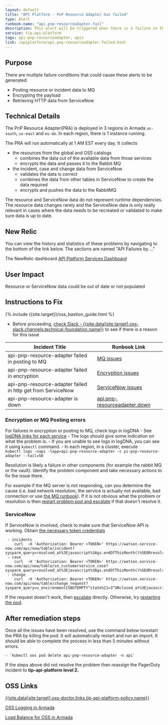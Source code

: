 ```yaml
---
layout: default
title: "API Platform - PnP Resource Adapter has failed"
type: Alert
runbook-name: "api.pnp-resourceadapter.fail"
description: This alert will be triggered when there is a failure in the PnP Resource Adapter
service: tip-api-platform
tags: api-pnp-resourceadapter, apis
link: /apiplatform/api.pnp-resourceadapter.failed.html
---
```


## Purpose
There are multiple failure conditions that could cause these alerts to be generated:
- Posting resource or incident data to MQ
- Encrypting the payload
- Retrieving HTTP data from ServiceNow

## Technical Details
The PnP Resource Adapter(PRA) is deployed in 3 regions in Armada `us-south`, `us-east` and `eu-de`. In each region, there is 1 instance running.

The PRA will run automatically at 1 AM EST every day.  It collects
   - the resources from the global and OSS catalogs
      - combines the data out of the available data from those services
      - encrypts the data and passes it to the Rabbit MQ
   - the incident, case and change data from ServiceNow
      - validates the data is correct
      - combines the data from other tables in ServiceNow to create the data required
      - encrypts and pushes the data to the RabbitMQ    

The resource and ServiceNow data do not represent runtime dependencies.   The resource data changes rarely and the ServiceNow data is only really relevant in cases where the data needs to be recreated or validated to make sure data is up to date.

## New Relic
You can view the history and statistics of these problems by navigating to the bottom of the link below.   The sections are named "API Failures by ..."

The NewRelic dashboard [API Platform Services Dashboard]({{site.data[site.target].oss-apiplatform.links.new-relic-insight.link}}/accounts/1926897/dashboards/759503?filters=%255B%257B%2522key%2522%253A%2522monitorName%2522%252C%2522value%2522%253A%2522resource-adapter%2522%252C%2522like%2522%253Atrue%257D%255D)

## User Impact
Resource or ServiceNow data could be out of date or not populated


## Instructions to Fix

{% include {{site.target}}/oss_bastion_guide.html %}

- Before proceeding, [check Slack - {{site.data[site.target].oss-slack.channels.technical-foundation.name}}]({{site.data[site.target].oss-slack.channels.technical-foundation.link}}) to see if there is a reason for this issue

 | Incident Title | Runbook Link |
   | -------------- | ------------ |
   | api-pnp-resource-adapter failed in posting to MQ  | [MQ issues]({{page.url}}#encryption-or-mq-posting-errors) |
   | api-pnp-resource-adapter failed in encryption| [Encryption issues]({{page.url}}#encryption-or-mq-posting-errors) |
   | api-pnp-resource-adapter failed in http get from ServiceNow | [ServiceNow issues]({{page.url}}#servicenow) |
   | api-pnp-resource-adapter is down | [api.pnp-resourceadapter.down]({{site.baseurl}}/docs/runbooks/apiplatform/api.pnp-resourceadapter.down.html) |


### Encryption or MQ Posting errors
 For failures in encryption or posting to MQ, check logs in logDNA
    - See [logDNA links for each service]({{site.baseurl}}/docs/runbooks/apiplatform/ibm/PNP_logDNA_links.html)
    - The logs should give some indication on what the problem is.
    - If you are unable to see logs in logDNA, you can see it using `kubectl` command.
    - In each region, in a cluster, execute  
    `kubectl logs -napi -lapp=api-pnp-resource-adapter -c pi-pnp-resource-adapter --tail=50`  


Resolution is likely a failure in other components (for example the rabbit MQ or the vault).   Identify the problem component and take necessary actions to fix the issue there.  

For example if the MQ server is not responding, can you determine the cause (i.e. bad network resolution, the service is actually not available, bad connection or use [the MQ runbook]({{site.baseurl}}/docs/runbooks/apiplatform/api.pnp-rabbitmq.down.html)).  If it is not obvious what the problem or resolution is then [restart problem pod and escalate]({{page.url}}#after-remediation-steps) if that doesn't resolve it.


### ServiceNow
 If ServiceNow is involved, check to make sure that ServiceNow API is working.   Obtain [the necessary token credentials]({{site.baseurl}}/docs/runbooks/apiplatform/ibm/API_PnP_credentials.html)

     - incidents
        curl  -H 'Authorization: Bearer <TOKEN>' https://watson.service-now.com/api/now/table/incident?sysparm_query=resolved_at%3Ejavascript%3Ags.endOfThisMonth()%5EORresolved_atISEMPTY&sysparm_limit=1
     - case
        curl  -H 'Authorization: Bearer <TOKEN>' https://watson.service-now.com/api/now/table/sn_customerservice_case?sysparm_query=resolved_at%3Ejavascript%3Ags.endOfThisMonth()%5EORresolved_atISEMPTY&sysparm_limit=1
     - change
        curl  -H 'Authorization: Bearer <TOKEN>' https://watson.service-now.com/api/now/table/change_request?sysparm_query=u_environmentISNOTEMPTY^state%21=3^ORclosed_at%3Ejavascript:gs.beginningOfLast30Days%28%29^u_outage_duration%3Ejavascript:gs.getDurationDate%28%270%200:0:0%27%29&sysparm_offset=0&sysparm_limit=1

  If the request doesn't work, then [escalate]({{page.url}}#after-remediation-steps) directly.  Otherwise, try [restarting the pod]({{page.url}}#after-remediation-steps).


## After remediation steps

   Once all the issues have been resolved, use the command below torestart the PRA by killing the pod.   It will automatically restart and run an import.   It should be able to complete the process in less than 5 minutes without errors.

    - `kubectl oos pod delete api-pnp-resource-adapter -n api`

   If the steps above did not resolve the problem then reassign the PagerDuty incident to **tip-api-platform level 2.**



## OSS Links
[{{site.data[site.target].oss-doctor.links.tip-api-platform-policy.name}}]({{site.data[site.target].oss-doctor.links.tip-api-platform-policy.link}})

[OSS Logging in Armada]({{site.data[site.target].oss-apiplatform.links.oss-logging-armada.link}})

[Load Balance for OSS in Armada]({{site.data[site.target].oss-apiplatform.links.oss-lb-armada.link}})
